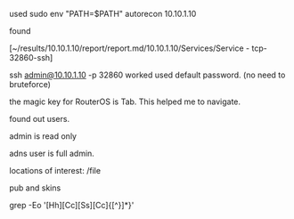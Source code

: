 used 
sudo env "PATH=$PATH" autorecon 10.10.1.10

found 

[~/results/10.10.1.10/report/report.md/10.10.1.10/Services/Service - tcp-32860-ssh]

ssh admin@10.10.1.10 -p 32860 worked
used default password. (no need to bruteforce)

the magic key for RouterOS is Tab. This helped me to navigate.

found out users. 

admin is read only

adns user is full admin. 

locations of interest: /file

pub
and 
skins

grep -Eo '[Hh][Cc][Ss][Cc]{[^}]*}'